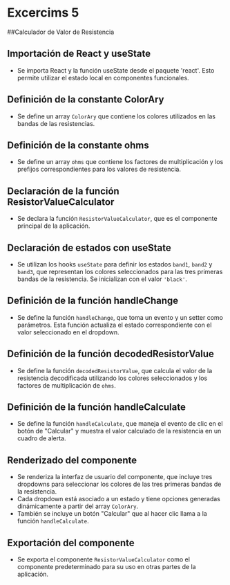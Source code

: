 # Excercims 5 
##Calculador de Valor de Resistencia

## Importación de React y useState
- Se importa React y la función useState desde el paquete 'react'. Esto permite utilizar el estado local en componentes funcionales.

## Definición de la constante ColorAry
- Se define un array `ColorAry` que contiene los colores utilizados en las bandas de las resistencias.

## Definición de la constante ohms
- Se define un array `ohms` que contiene los factores de multiplicación y los prefijos correspondientes para los valores de resistencia.

## Declaración de la función ResistorValueCalculator
- Se declara la función `ResistorValueCalculator`, que es el componente principal de la aplicación.

## Declaración de estados con useState
- Se utilizan los hooks `useState` para definir los estados `band1`, `band2` y `band3`, que representan los colores seleccionados para las tres primeras bandas de la resistencia. Se inicializan con el valor `'black'`.

## Definición de la función handleChange
- Se define la función `handleChange`, que toma un evento y un setter como parámetros. Esta función actualiza el estado correspondiente con el valor seleccionado en el dropdown.

## Definición de la función decodedResistorValue
- Se define la función `decodedResistorValue`, que calcula el valor de la resistencia decodificada utilizando los colores seleccionados y los factores de multiplicación de `ohms`.

## Definición de la función handleCalculate
- Se define la función `handleCalculate`, que maneja el evento de clic en el botón de "Calcular" y muestra el valor calculado de la resistencia en un cuadro de alerta.

## Renderizado del componente
- Se renderiza la interfaz de usuario del componente, que incluye tres dropdowns para seleccionar los colores de las tres primeras bandas de la resistencia.
- Cada dropdown está asociado a un estado y tiene opciones generadas dinámicamente a partir del array `ColorAry`.
- También se incluye un botón "Calcular" que al hacer clic llama a la función `handleCalculate`.

## Exportación del componente
- Se exporta el componente `ResistorValueCalculator` como el componente predeterminado para su uso en otras partes de la aplicación.

